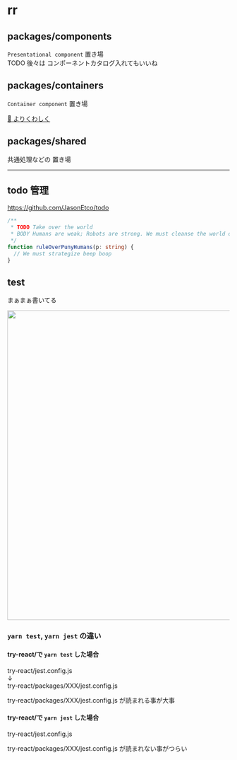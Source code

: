# rr

## packages/components

`Presentational component` 置き場  
TODO 後々は コンポーネントカタログ入れてもいいね

## packages/containers

`Container component` 置き場

[👀 よりくわしく](https://github.com/try-react/rr/tree/master/packages/containers/lib/_ctx-redux)

## packages/shared

共通処理などの 置き場

---

## todo 管理

https://github.com/JasonEtco/todo

```ts
/**
 * TODO Take over the world
 * BODY Humans are weak; Robots are strong. We must cleanse the world of the virus that is humanity.
 */
function ruleOverPunyHumans(p: string) {
  // We must strategize beep boop
}
```

## test

まぁまぁ書いてる

<div><img src="https://user-images.githubusercontent.com/16768208/71557147-82b2e300-2a85-11ea-8cc6-0085cde7bbed.png" width=700></div>

### `yarn test`, `yarn jest` の違い

#### try-react/で `yarn test` した場合

try-react/jest.config.js  
↓  
try-react/packages/XXX/jest.config.js

try-react/packages/XXX/jest.config.js が読まれる事が大事

#### try-react/で `yarn jest` した場合

try-react/jest.config.js

try-react/packages/XXX/jest.config.js が読まれない事がつらい
